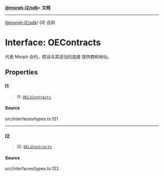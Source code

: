 [**@morph-l2/sdk**](../globals.md)• **文档**

***

[@morph-l2/sdk](../globals.md)/ OE 合同

# Interface: OEContracts

代表 Morph 合约，假设与其适当的连接
提供商和地址。

## Properties

### l1

> **l1**: [`OEL1Contracts`](OEL1Contracts.md)

#### Source

src/interfaces/types.ts:121

***

### l2

> **l2**: [`OEL2Contracts`](OEL2Contracts.md)

#### Source

src/interfaces/types.ts:122
